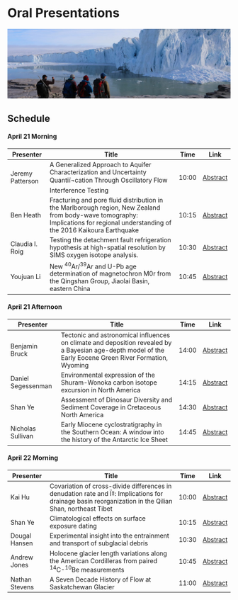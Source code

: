 # Oral Presentations

![welcome_img2](../../img/uw_geo2.jpeg)

## Schedule

#### April 21 Morning

| Presenter   | Title       | Time  | Link |
| ----------- | ----------- |-------|------|
| Jeremy Patterson  | A Generalized Approach to Aquifer Characterization and Uncertainty Quantiï¬cation Through Oscillatory Flow Interference Testing | 10:00 | [Abstract](https://wisc-geo-symposium21.github.io/pages/oral/jpatterson)|
| Ben Heath  | Fracturing and pore fluid distribution in the Marlborough region, New Zealand from body-wave tomography: Implications for regional understanding of the 2016 Kaikoura Earthquake | 10:15 | [Abstract](https://wisc-geo-symposium21.github.io/pages/oral/bheath)|
| Claudia I. Roig | Testing the detachment fault refrigeration hypothesis at high-spatial resolution by SIMS oxygen isotope analysis. | 10:30 | [Abstract](https://wisc-geo-symposium21.github.io/pages/oral/croig)|
| Youjuan Li  | New <sup>40</sup>Ar/<sup>39</sup>Ar and U-Pb age determination of magnetochron M0r from the Qingshan Group, Jiaolai Basin, eastern China | 10:45 | [Abstract](https://wisc-geo-symposium21.github.io/pages/oral/yli)|

#### April 21 Afternoon

| Presenter   | Title       | Time  | Link |
| ----------- | ----------- |-------|------|
| Benjamin Bruck  | Tectonic and astronomical influences on climate and deposition revealed by a Bayesian age-depth model of the Early Eocene Green River Formation, Wyoming | 14:00 | [Abstract](https://wisc-geo-symposium21.github.io/pages/oral/bbruck)|
| Daniel Segessenman  | Environmental expression of the Shuram-Wonoka carbon isotope excursion in North America | 14:15 | [Abstract](https://wisc-geo-symposium21.github.io/pages/oral/dsegessenman)|
| Shan Ye  | Assessment of Dinosaur Diversity and Sediment Coverage in Cretaceous North America | 14:30 | [Abstract](https://wisc-geo-symposium21.github.io/pages/oral/yeshan)|
| Nicholas Sullivan | Early Miocene cyclostratigraphy in the Southern Ocean: A window into the history of the Antarctic Ice Sheet | 14:45 | [Abstract](https://wisc-geo-symposium21.github.io/pages/oral/nsullivan)|

#### April 22 Morning

| Presenter   | Title       | Time  | Link |
| ----------- | ----------- |-------|------|
| Kai Hu   | Covariation of cross-divide differences in denudation rate and Ï‡: Implications for drainage basin reorganization in the Qilian Shan, northeast Tibet | 10:00 | [Abstract](https://wisc-geo-symposium21.github.io/pages/oral/khu)|
| Shan Ye  | Climatological effects on surface exposure dating | 10:15 | [Abstract](https://wisc-geo-symposium21.github.io/pages/oral/sye)|
| Dougal Hansen  | Experimental insight into the entrainment and transport of subglacial debris | 10:30 | [Abstract](https://wisc-geo-symposium21.github.io/pages/oral/dhansen)|
| Andrew Jones  | Holocene glacier length variations along the American Cordilleras from paired <sup>14</sup>C-<sup>10</sup>Be measurements | 10:45 | [Abstract](https://wisc-geo-symposium21.github.io/pages/oral/ajones)|
| Nathan Stevens  | A Seven Decade History of Flow at Saskatchewan Glacier | 11:00 | [Abstract](https://wisc-geo-symposium21.github.io/pages/oral/nstevens)|
